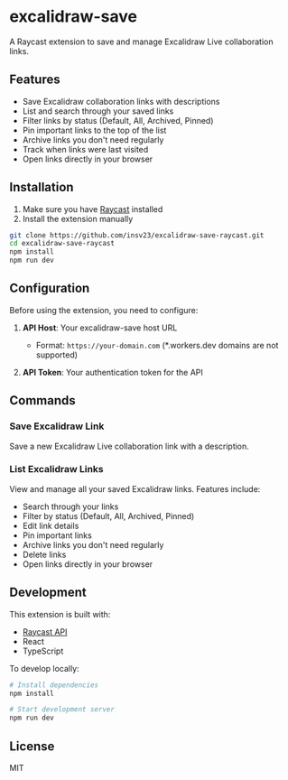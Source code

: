# excalidraw-save

A Raycast extension to save and manage Excalidraw Live collaboration links.

## Features

- Save Excalidraw collaboration links with descriptions
- List and search through your saved links
- Filter links by status (Default, All, Archived, Pinned)
- Pin important links to the top of the list
- Archive links you don't need regularly
- Track when links were last visited
- Open links directly in your browser

## Installation

1. Make sure you have [Raycast](https://raycast.com/) installed
2. Install the extension manually

```bash
git clone https://github.com/insv23/excalidraw-save-raycast.git
cd excalidraw-save-raycast
npm install
npm run dev
```

## Configuration

Before using the extension, you need to configure:

1. **API Host**: Your excalidraw-save host URL
   - Format: `https://your-domain.com` (*.workers.dev domains are not supported)

2. **API Token**: Your authentication token for the API

## Commands

### Save Excalidraw Link

Save a new Excalidraw Live collaboration link with a description.

### List Excalidraw Links

View and manage all your saved Excalidraw links. Features include:
- Search through your links
- Filter by status (Default, All, Archived, Pinned)
- Edit link details
- Pin important links
- Archive links you don't need regularly
- Delete links
- Open links directly in your browser

## Development

This extension is built with:
- [Raycast API](https://developers.raycast.com/)
- React
- TypeScript

To develop locally:
```bash
# Install dependencies
npm install

# Start development server
npm run dev
```

## License

MIT
